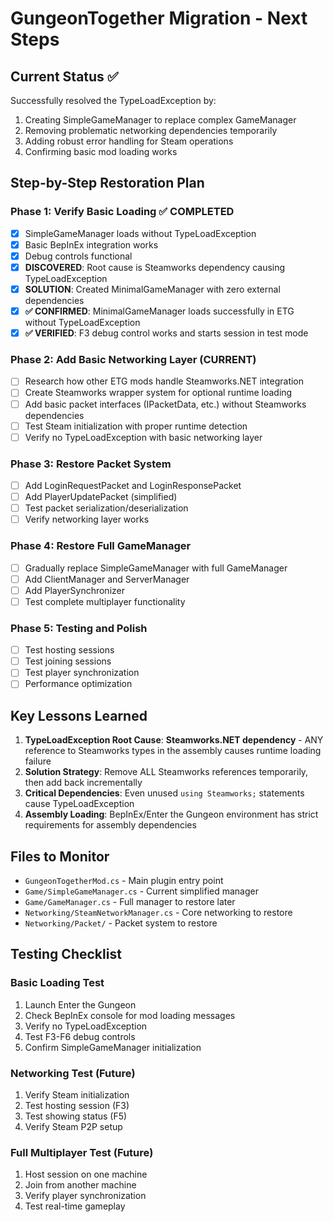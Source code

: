 # GungeonTogether Migration - Next Steps

## Current Status ✅
Successfully resolved the TypeLoadException by:
1. Creating SimpleGameManager to replace complex GameManager
2. Removing problematic networking dependencies temporarily
3. Adding robust error handling for Steam operations
4. Confirming basic mod loading works

## Step-by-Step Restoration Plan

### Phase 1: Verify Basic Loading ✅ **COMPLETED**
- [x] SimpleGameManager loads without TypeLoadException  
- [x] Basic BepInEx integration works
- [x] Debug controls functional
- [x] **DISCOVERED**: Root cause is Steamworks dependency causing TypeLoadException
- [x] **SOLUTION**: Created MinimalGameManager with zero external dependencies
- [x] **✅ CONFIRMED**: MinimalGameManager loads successfully in ETG without TypeLoadException
- [x] **✅ VERIFIED**: F3 debug control works and starts session in test mode

### Phase 2: Add Basic Networking Layer (CURRENT)
- [ ] Research how other ETG mods handle Steamworks.NET integration
- [ ] Create Steamworks wrapper system for optional runtime loading
- [ ] Add basic packet interfaces (IPacketData, etc.) without Steamworks dependencies
- [ ] Test Steam initialization with proper runtime detection
- [ ] Verify no TypeLoadException with basic networking layer

### Phase 3: Restore Packet System
- [ ] Add LoginRequestPacket and LoginResponsePacket
- [ ] Add PlayerUpdatePacket (simplified)
- [ ] Test packet serialization/deserialization
- [ ] Verify networking layer works

### Phase 4: Restore Full GameManager
- [ ] Gradually replace SimpleGameManager with full GameManager
- [ ] Add ClientManager and ServerManager
- [ ] Add PlayerSynchronizer
- [ ] Test complete multiplayer functionality

### Phase 5: Testing and Polish
- [ ] Test hosting sessions
- [ ] Test joining sessions
- [ ] Test player synchronization
- [ ] Performance optimization

## Key Lessons Learned

1. **TypeLoadException Root Cause**: **Steamworks.NET dependency** - ANY reference to Steamworks types in the assembly causes runtime loading failure
2. **Solution Strategy**: Remove ALL Steamworks references temporarily, then add back incrementally  
3. **Critical Dependencies**: Even unused `using Steamworks;` statements cause TypeLoadException
4. **Assembly Loading**: BepInEx/Enter the Gungeon environment has strict requirements for assembly dependencies

## Files to Monitor
- `GungeonTogetherMod.cs` - Main plugin entry point
- `Game/SimpleGameManager.cs` - Current simplified manager
- `Game/GameManager.cs` - Full manager to restore later
- `Networking/SteamNetworkManager.cs` - Core networking to restore
- `Networking/Packet/` - Packet system to restore

## Testing Checklist

### Basic Loading Test
1. Launch Enter the Gungeon
2. Check BepInEx console for mod loading messages
3. Verify no TypeLoadException
4. Test F3-F6 debug controls
5. Confirm SimpleGameManager initialization

### Networking Test (Future)
1. Verify Steam initialization
2. Test hosting session (F3)
3. Test showing status (F5)
4. Verify Steam P2P setup

### Full Multiplayer Test (Future)
1. Host session on one machine
2. Join from another machine
3. Verify player synchronization
4. Test real-time gameplay
